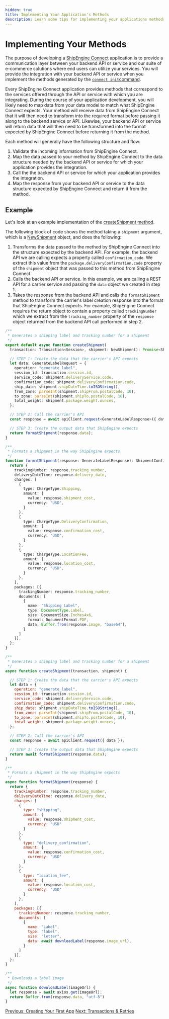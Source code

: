 ```yaml
---
hidden: true
title: Implementing Your Application's Methods
description: Learn some tips for implementing your applications methods and mapping your applications's services to what ShipEngine Connect expects
---
```


Implementing Your Methods
======================

The purpose of developing a [ShipEngine Connect](./index.md) application is to provide a communication layer between your backend API or service and our
suite of e-commerce solutions where end users can utilize your services. You will provide the integration with your backend API or service when you implement the
methods generated by the [`connect init`command](./cli.md#initialize-a-new-app).

Every ShipEngine Connect application provides methods that correspond to the services offered through the API or service with which you are integrating.
During the course of your application development, you will likely need to map data from your
data model to match what ShipEngine Connect expects. Your method will receive data from ShipEngine Connect that it will then need to transform into
the required format before passing it along to the backend service or API. Likewise, your backend API or service will return data that will then need to be transformed
into the format expected by ShipEngine Connect before returning it from the method.

Each method will generally have the following structure and flow:

1. Validate the incoming information from ShipEngine Connect.
2. Map the data passed to your method by ShipEngine Connect to the data structure needed by the backend API or service for which your application provides the integration.
3. Call the the backend API or service for which your application provides the integration.
4. Map the response from your backend API or service to the data structure expected by ShipEngine Connect and return it from the method.

Example
--------

Let's look at an example implementation of the [createShipment method](reference/methods/create-shipment.md).

The following block of code shows the method taking a `shipment` argument, which is a [NewShipment](reference/methods/create-shipment.md#parameters) object, and does the following:
1. Transforms the data passed to the method by ShipEngine Connect into the structure expected by the backend API. For example, the backend API we are calling expects a property called `confirmation_code`.
We extract this value from the `package.deliveryConfirmation.code` property of the `shipment` object that was passed to this method from ShipEngine Connect.
2. Calls the backend API or service. In this example, we are calling a REST API for a carrier service and passing the `data` object we created in step 1.
3. Takes the response from the backend API and calls the `formatShipment` method to transform the carrier's label creation response into the format that ShipEngine Connect expects. For example, ShipEngine Connect requires
the return object to contain a property called `trackingNumber` which we extract from the `tracking_number` property of the `response` object returned from the backend API call performed in step 2.

```typescript
/**
 * Generates a shipping label and tracking number for a shipment
 */
export default async function createShipment(
  transaction: Transaction<Session>, shipment: NewShipment): Promise<ShipmentConfirmationPOJO> {

  // STEP 1: Create the data that the carrier's API expects
  let data: GenerateLabelRequest = {
    operation: "generate_label",
    session_id: transaction.session.id,
    service_code: shipment.deliveryService.code,
    confirmation_code: shipment.deliveryConfirmation.code,
    ship_date: shipment.shipDateTime.toISOString(),
    from_zone: parseInt(shipment.shipFrom.postalCode, 10),
    to_zone: parseInt(shipment.shipTo.postalCode, 10),
    total_weight: shipment.package.weight.ounces,
  };

  // STEP 2: Call the carrier's API
  const response = await apiClient.request<GenerateLabelResponse>({ data });

  // STEP 3: Create the output data that ShipEngine expects
  return formatShipment(response.data);
}

/**
 * Formats a shipment in the way ShipEngine expects
 */
function formatShipment(response: GenerateLabelResponse): ShipmentConfirmationPOJO {
  return {
    trackingNumber: response.tracking_number,
    deliveryDateTime: response.delivery_date,
    charges: [
      {
        type: ChargeType.Shipping,
        amount: {
          value: response.shipment_cost,
          currency: "USD",
        }
      },
      {
        type: ChargeType.DeliveryConfirmation,
        amount: {
          value: response.confirmation_cost,
          currency: "USD",
        }
      },
      {
        type: ChargeType.LocationFee,
        amount: {
          value: response.location_cost,
          currency: "USD",
        }
      },
    ],
    packages: [{
      trackingNumber: response.tracking_number,
      documents: [
        {
          name: "Shipping Label",
          type: DocumentType.Label,
          size: DocumentSize.Inches4x6,
          format: DocumentFormat.PDF,
          data: Buffer.from(response.image, "base64"),
        }
      ]
    }],
  };
}
```

```javascript
/**
 * Generates a shipping label and tracking number for a shipment
 */
async function createShipment(transaction, shipment) {

  // STEP 1: Create the data that the carrier's API expects
  let data = {
    operation: "generate_label",
    session_id: transaction.session.id,
    service_code: shipment.deliveryService.code,
    confirmation_code: shipment.deliveryConfirmation.code,
    ship_date: shipment.shipDateTime.toISOString(),
    from_zone: parseInt(shipment.shipFrom.postalCode, 10),
    to_zone: parseInt(shipment.shipTo.postalCode, 10),
    total_weight: shipment.package.weight.ounces,
  };

  // STEP 2: Call the carrier's API
  const response = await apiClient.request({ data });

  // STEP 3: Create the output data that ShipEngine expects
  return await formatShipment(response.data);
}

/**
 * Formats a shipment in the way ShipEngine expects
 */
async function formatShipment(response) {
  return {
    trackingNumber: response.tracking_number,
    deliveryDateTime: response.delivery_date,
    charges: [
      {
        type: "shipping",
        amount: {
          value: response.shipment_cost,
          currency: "USD"
        }
      },
      {
        type: "delivery_confirmation",
        amount: {
          value: response.confirmation_cost,
          currency: "USD"
        }
      },
      {
        type: "location_fee",
        amount: {
          value: response.location_cost,
          currency: "USD"
        }
      },
    ],
    packages: [{
      trackingNumber: response.tracking_number,
      documents: [
        {
          name: "Label",
          type: "label",
          size: "letter",
          data: await downloadLabel(response.image_url),
        }
      ]
    }],
  };
}

/**
 * Downloads a label image
 */
async function downloadLabel(imageUrl) {
  let response = await axios.get(imageUrl);
  return Buffer.from(response.data, "utf-8")
}
```

<div class="previous-next-nav">
  <a class="button button-small button-secondary" href="./create-first-app.md">Previous: Creating Your First App</a>
  <a class="button button-small button-secondary" href="./transactions.md">Next: Transactions &  Retries</a>
</div>
